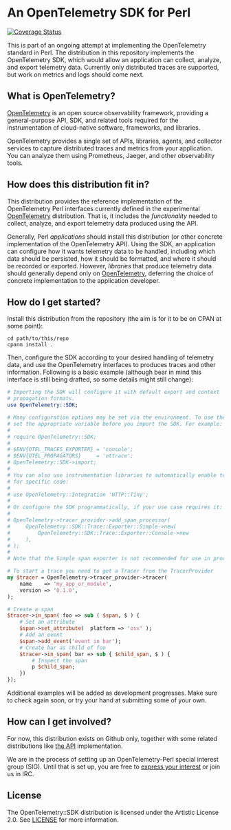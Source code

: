 # An OpenTelemetry SDK for Perl

[![Coverage Status][badge]][coveralls]

This is part of an ongoing attempt at implementing the OpenTelemetry standard
in Perl. The distribution in this repository implements the OpenTelemetry SDK,
which would allow an application can collect, analyze, and export telemetry
data. Currently only distributed traces are supported, but work on metrics and
logs should come next.

## What is OpenTelemetry?

[OpenTelemetry][home] is an open source observability framework, providing a
general-purpose API, SDK, and related tools required for the instrumentation
of cloud-native software, frameworks, and libraries.

OpenTelemetry provides a single set of APIs, libraries, agents, and collector
services to capture distributed traces and metrics from your application. You
can analyze them using Prometheus, Jaeger, and other observability tools.

## How does this distribution fit in?

This distribution provides the reference implementation of the OpenTelemetry
Perl interfaces currently defined in the experimental [OpenTelemetry][api]
distribution. That is, it includes the *functionality* needed to collect,
analyze, and export telemetry data produced using the API.

Generally, Perl *applications* should install this distribution (or other
concrete implementation of the OpenTelemetry API). Using the SDK, an
application can configure how it wants telemetry data to be handled,
including which data should be persisted, how it should be formatted, and
where it should be recorded or exported. However, *libraries* that produce
telemetry data should generally depend only on [OpenTelemetry][api],
deferring the choice of concrete implementation to the application developer.

## How do I get started?

Install this distribution from the repository (the aim is for it to be on CPAN
at some point):

```
cd path/to/this/repo
cpanm install .
```

Then, configure the SDK according to your desired handling of telemetry data,
and use the OpenTelemetry interfaces to produces traces and other information.
Following is a basic example (although bear in mind this interface is still
being drafted, so some details might still change):

``` perl
# Importing the SDK will configure it with default export and context
# propagation formats.
use OpenTelemetry::SDK;

# Many configuration options may be set via the environment. To use them,
# set the appropriate variable before you import the SDK. For example:
#
# require OpenTelemetry::SDK;
#
# $ENV{OTEL_TRACES_EXPORTER} = 'console';
# $ENV{OTEL_PROPAGATORS}     = 'ottrace';
# OpenTelemetry::SDK->import;
#
# You can also use instrumentation libraries to automatically enable telemetry
# for specific code:
#
# use OpenTelemetry::Integration 'HTTP::Tiny';
#
# Or configure the SDK programmatically, if your use case requires it:
#
# OpenTelemetry->tracer_provider->add_span_processor(
#     OpenTelemetry::SDK::Trace::Exporter::Simple->new(
#         OpenTelemetry::SDK::Trace::Exporter::Console->new
#     ),
# );
#
# Note that the Simple span exporter is not recommended for use in production.

# To start a trace you need to get a Tracer from the TracerProvider
my $tracer = OpenTelemetry->tracer_provider->tracer(
    name    => 'my_app_or_module',
    version => '0.1.0',
);

# Create a span
$tracer->in_span( foo => sub ( $span, $ ) {
    # Set an attribute
    $span->set_attribute(  platform => 'osx' );
    # Add an event
    $span->add_event('event in bar');
    # Create bar as child of foo
    $tracer->in_span( bar => sub { $child_span, $ ) {
        # Inspect the span
        p $child_span;
    })
});
```

Additional examples will be added as development progresses. Make sure to
check again soon, or try your hand at submitting some of your own.

## How can I get involved?

For now, this distribution exists on Github only, together with some related
distributions like [the API][api] implementation.

We are in the process of setting up an OpenTelemetry-Perl special interest
group (SIG). Until that is set up, you are free to [express your
interest][sig] or join us in IRC.

## License

The OpenTelemetry::SDK distribution is licensed under the Artistic License 2.0.
See [LICENSE] for more information.

[api]: https://github.com/jjatria/perl-opentelemetry
[badge]: https://coveralls.io/repos/github/jjatria/perl-opentelemetry-sdk/badge.svg?branch=main
[coveralls]: https://coveralls.io/github/jjatria/perl-opentelemetry-sdk?branch=main
[home]: https://opentelemetry.io
[license]: https://github.com/jjatria/perl-opentelemetry/blob/main/LICENSE
[sig]: https://github.com/open-telemetry/community/issues/828

